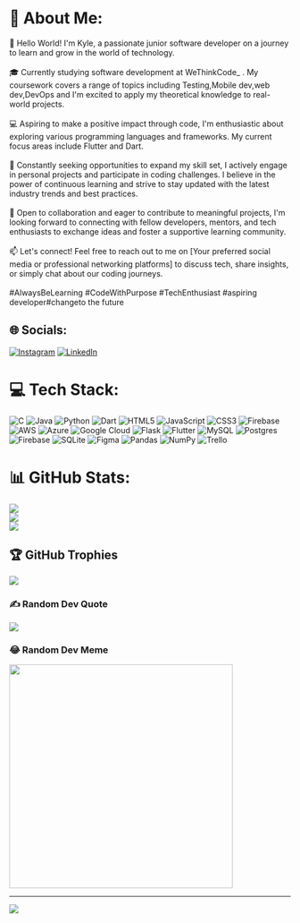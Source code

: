 # 💫 About Me:
👋 Hello World! I'm Kyle, a passionate junior software developer on a journey to learn and grow in the world of technology.<br><br>🎓 Currently studying software development at WeThinkCode_ . My coursework covers a range of topics including Testing,Mobile dev,web dev,DevOps and I'm excited to apply my theoretical knowledge to real-world projects.<br><br>💻 Aspiring to make a positive impact through code, I'm enthusiastic about exploring various programming languages and frameworks. My current focus areas include Flutter and Dart.<br><br>🌱 Constantly seeking opportunities to expand my skill set, I actively engage in personal projects and participate in coding challenges. I believe in the power of continuous learning and strive to stay updated with the latest industry trends and best practices.<br><br>🚀 Open to collaboration and eager to contribute to meaningful projects, I'm looking forward to connecting with fellow developers, mentors, and tech enthusiasts to exchange ideas and foster a supportive learning community.<br><br>📫 Let's connect! Feel free to reach out to me on [Your preferred social media or professional networking platforms] to discuss tech, share insights, or simply chat about our coding journeys.<br><br>#AlwaysBeLearning #CodeWithPurpose #TechEnthusiast #aspiring developer#changeto the future<br>


## 🌐 Socials:
[![Instagram](https://img.shields.io/badge/Instagram-%23E4405F.svg?logo=Instagram&logoColor=white)](https://instagram.com/officially.kyle) [![LinkedIn](https://img.shields.io/badge/LinkedIn-%230077B5.svg?logo=linkedin&logoColor=white)](https://www.linkedin.com/in/kyle-ndlovu-785214269/) 

# 💻 Tech Stack:
![C](https://img.shields.io/badge/c-%2300599C.svg?style=for-the-badge&logo=c&logoColor=white) ![Java](https://img.shields.io/badge/java-%23ED8B00.svg?style=for-the-badge&logo=openjdk&logoColor=white) ![Python](https://img.shields.io/badge/python-3670A0?style=for-the-badge&logo=python&logoColor=ffdd54) ![Dart](https://img.shields.io/badge/dart-%230175C2.svg?style=for-the-badge&logo=dart&logoColor=white) ![HTML5](https://img.shields.io/badge/html5-%23E34F26.svg?style=for-the-badge&logo=html5&logoColor=white) ![JavaScript](https://img.shields.io/badge/javascript-%23323330.svg?style=for-the-badge&logo=javascript&logoColor=%23F7DF1E) ![CSS3](https://img.shields.io/badge/css3-%231572B6.svg?style=for-the-badge&logo=css3&logoColor=white) ![Firebase](https://img.shields.io/badge/firebase-%23039BE5.svg?style=for-the-badge&logo=firebase) ![AWS](https://img.shields.io/badge/AWS-%23FF9900.svg?style=for-the-badge&logo=amazon-aws&logoColor=white) ![Azure](https://img.shields.io/badge/azure-%230072C6.svg?style=for-the-badge&logo=microsoftazure&logoColor=white) ![Google Cloud](https://img.shields.io/badge/GoogleCloud-%234285F4.svg?style=for-the-badge&logo=google-cloud&logoColor=white) ![Flask](https://img.shields.io/badge/flask-%23000.svg?style=for-the-badge&logo=flask&logoColor=white) ![Flutter](https://img.shields.io/badge/Flutter-%2302569B.svg?style=for-the-badge&logo=Flutter&logoColor=white) ![MySQL](https://img.shields.io/badge/mysql-%2300000f.svg?style=for-the-badge&logo=mysql&logoColor=white) ![Postgres](https://img.shields.io/badge/postgres-%23316192.svg?style=for-the-badge&logo=postgresql&logoColor=white) ![Firebase](https://img.shields.io/badge/Firebase-039BE5?style=for-the-badge&logo=Firebase&logoColor=white) ![SQLite](https://img.shields.io/badge/sqlite-%2307405e.svg?style=for-the-badge&logo=sqlite&logoColor=white) ![Figma](https://img.shields.io/badge/figma-%23F24E1E.svg?style=for-the-badge&logo=figma&logoColor=white) ![Pandas](https://img.shields.io/badge/pandas-%23150458.svg?style=for-the-badge&logo=pandas&logoColor=white) ![NumPy](https://img.shields.io/badge/numpy-%23013243.svg?style=for-the-badge&logo=numpy&logoColor=white) ![Trello](https://img.shields.io/badge/Trello-%23026AA7.svg?style=for-the-badge&logo=Trello&logoColor=white)
# 📊 GitHub Stats:
![](https://github-readme-stats.vercel.app/api?username=Kyle-ND&theme=dark&hide_border=false&include_all_commits=true&count_private=true)<br/>
![](https://github-readme-streak-stats.herokuapp.com/?user=Kyle-ND&theme=dark&hide_border=false)<br/>
![](https://github-readme-stats.vercel.app/api/top-langs/?username=Kyle-ND&theme=dark&hide_border=false&include_all_commits=true&count_private=true&layout=compact)

## 🏆 GitHub Trophies
![](https://github-profile-trophy.vercel.app/?username=Kyle-ND&theme=radical&no-frame=false&no-bg=true&margin-w=4)

### ✍️ Random Dev Quote
![](https://quotes-github-readme.vercel.app/api?type=horizontal&theme=radical)

### 😂 Random Dev Meme
<img src='https://randommeme-five.vercel.app/' style="height: 400px;"/>

---
[![](https://visitcount.itsvg.in/api?id=Kyle-ND&icon=0&color=0)](https://visitcount.itsvg.in)

<!-- Proudly created with GPRM ( https://gprm.itsvg.in ) -->
